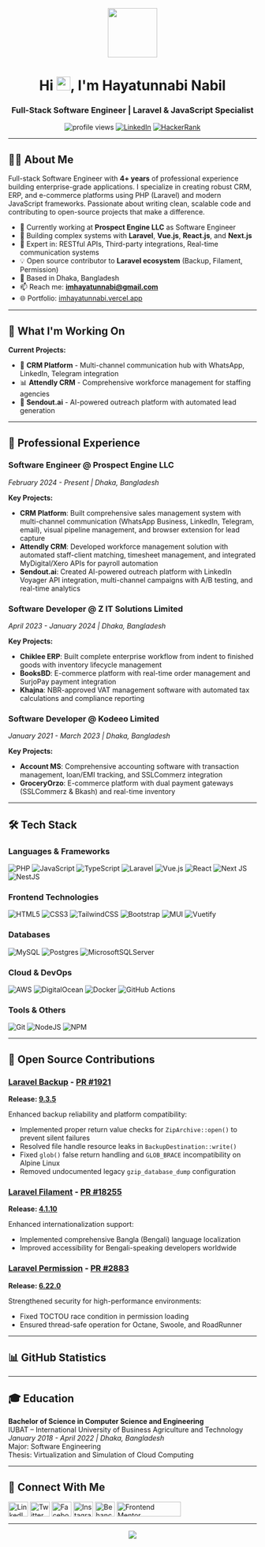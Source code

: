 <div id="header" align="center">
  <img src="https://media.giphy.com/media/M9gbBd9nbDrOTu1Mqx/giphy.gif" width="100"/>
</div>

<h1 align="center">Hi <img src="https://raw.githubusercontent.com/learnwithsumit/learnwithsumit/main/assets/hello.gif" width="28px">, I'm Hayatunnabi Nabil</h1>
<h3 align="center">Full-Stack Software Engineer | Laravel & JavaScript Specialist</h3>

<p align="center">
  <img src="https://komarev.com/ghpvc/?username=imhayatunnabi&label=Profile%20views&color=0e75b6&style=flat" alt="profile views" />
  <a href="https://www.linkedin.com/in/iamhayatunnabi/"><img src="https://img.shields.io/badge/linkedin-%230077B5.svg?style=for-the-badge&logo=linkedin&logoColor=white" alt="LinkedIn" /></a>
  <a href="https://www.hackerrank.com/imhayatunnabi"><img src="https://img.shields.io/badge/-Hackerrank-2EC866?style=for-the-badge&logo=HackerRank&logoColor=white" alt="HackerRank" /></a>
</p>

---

## 👨‍💻 About Me

Full-stack Software Engineer with **4+ years** of professional experience building enterprise-grade applications. I specialize in creating robust CRM, ERP, and e-commerce platforms using PHP (Laravel) and modern JavaScript frameworks. Passionate about writing clean, scalable code and contributing to open-source projects that make a difference.

- 🔭 Currently working at **Prospect Engine LLC** as Software Engineer
- 🌱 Building complex systems with **Laravel**, **Vue.js**, **React.js**, and **Next.js**
- 🎯 Expert in: RESTful APIs, Third-party integrations, Real-time communication systems
- 💡 Open source contributor to **Laravel ecosystem** (Backup, Filament, Permission)
- 📍 Based in Dhaka, Bangladesh
- 📫 Reach me: **imhayatunnabi@gmail.com**
- 🌐 Portfolio: [imhayatunnabi.vercel.app](https://imhayatunnabi.vercel.app/)

---

## 🚀 What I'm Working On

**Current Projects:**
- 🏢 **CRM Platform** - Multi-channel communication hub with WhatsApp, LinkedIn, Telegram integration
- 📊 **Attendly CRM** - Comprehensive workforce management for staffing agencies
- 🤖 **Sendout.ai** - AI-powered outreach platform with automated lead generation

---

## 💼 Professional Experience

### Software Engineer @ Prospect Engine LLC
*February 2024 - Present | Dhaka, Bangladesh*

**Key Projects:**
- **CRM Platform**: Built comprehensive sales management system with multi-channel communication (WhatsApp Business, LinkedIn, Telegram, email), visual pipeline management, and browser extension for lead capture
- **Attendly CRM**: Developed workforce management solution with automated staff-client matching, timesheet management, and integrated MyDigital/Xero APIs for payroll automation
- **Sendout.ai**: Created AI-powered outreach platform with LinkedIn Voyager API integration, multi-channel campaigns with A/B testing, and real-time analytics

### Software Developer @ Z IT Solutions Limited
*April 2023 - January 2024 | Dhaka, Bangladesh*

**Key Projects:**
- **Chiklee ERP**: Built complete enterprise workflow from indent to finished goods with inventory lifecycle management
- **BooksBD**: E-commerce platform with real-time order management and SurjoPay payment integration
- **Khajna**: NBR-approved VAT management software with automated tax calculations and compliance reporting

### Software Developer @ Kodeeo Limited
*January 2021 - March 2023 | Dhaka, Bangladesh*

**Key Projects:**
- **Account MS**: Comprehensive accounting software with transaction management, loan/EMI tracking, and SSLCommerz integration
- **GroceryOrzo**: E-commerce platform with dual payment gateways (SSLCommerz & Bkash) and real-time inventory

---

## 🛠️ Tech Stack

### Languages & Frameworks
![PHP](https://img.shields.io/badge/php-%23777BB4.svg?style=for-the-badge&logo=php&logoColor=white)
![JavaScript](https://img.shields.io/badge/javascript-%23323330.svg?style=for-the-badge&logo=javascript&logoColor=%23F7DF1E)
![TypeScript](https://img.shields.io/badge/typescript-%23007ACC.svg?style=for-the-badge&logo=typescript&logoColor=white)
![Laravel](https://img.shields.io/badge/laravel-%23FF2D20.svg?style=for-the-badge&logo=laravel&logoColor=white)
![Vue.js](https://img.shields.io/badge/vuejs-%2335495e.svg?style=for-the-badge&logo=vuedotjs&logoColor=%234FC08D)
![React](https://img.shields.io/badge/react-%2320232a.svg?style=for-the-badge&logo=react&logoColor=%2361DAFB)
![Next JS](https://img.shields.io/badge/Next-black?style=for-the-badge&logo=next.js&logoColor=white)
![NestJS](https://img.shields.io/badge/nestjs-%23E0234E.svg?style=for-the-badge&logo=nestjs&logoColor=white)

### Frontend Technologies
![HTML5](https://img.shields.io/badge/html5-%23E34F26.svg?style=for-the-badge&logo=html5&logoColor=white)
![CSS3](https://img.shields.io/badge/css3-%231572B6.svg?style=for-the-badge&logo=css3&logoColor=white)
![TailwindCSS](https://img.shields.io/badge/tailwindcss-%2338B2AC.svg?style=for-the-badge&logo=tailwind-css&logoColor=white)
![Bootstrap](https://img.shields.io/badge/bootstrap-%238511FA.svg?style=for-the-badge&logo=bootstrap&logoColor=white)
![MUI](https://img.shields.io/badge/MUI-%230081CB.svg?style=for-the-badge&logo=mui&logoColor=white)
![Vuetify](https://img.shields.io/badge/Vuetify-1867C0?style=for-the-badge&logo=vuetify&logoColor=AEDDFF)

### Databases
![MySQL](https://img.shields.io/badge/mysql-4479A1.svg?style=for-the-badge&logo=mysql&logoColor=white)
![Postgres](https://img.shields.io/badge/postgres-%23316192.svg?style=for-the-badge&logo=postgresql&logoColor=white)
![MicrosoftSQLServer](https://img.shields.io/badge/Microsoft%20SQL%20Server-CC2927?style=for-the-badge&logo=microsoft%20sql%20server&logoColor=white)

### Cloud & DevOps
![AWS](https://img.shields.io/badge/AWS-%23FF9900.svg?style=for-the-badge&logo=amazon-aws&logoColor=white)
![DigitalOcean](https://img.shields.io/badge/DigitalOcean-%230167ff.svg?style=for-the-badge&logo=digitalOcean&logoColor=white)
![Docker](https://img.shields.io/badge/docker-%230db7ed.svg?style=for-the-badge&logo=docker&logoColor=white)
![GitHub Actions](https://img.shields.io/badge/github%20actions-%232671E5.svg?style=for-the-badge&logo=githubactions&logoColor=white)

### Tools & Others
![Git](https://img.shields.io/badge/git-%23F05033.svg?style=for-the-badge&logo=git&logoColor=white)
![NodeJS](https://img.shields.io/badge/node.js-6DA55F?style=for-the-badge&logo=node.js&logoColor=white)
![NPM](https://img.shields.io/badge/NPM-%23CB3837.svg?style=for-the-badge&logo=npm&logoColor=white)

---

## 🌟 Open Source Contributions

### [Laravel Backup](https://github.com/spatie/laravel-backup) - [PR #1921](https://github.com/spatie/laravel-backup/pull/1921)
**Release: [9.3.5](https://github.com/spatie/laravel-backup/releases/tag/9.3.5)**

Enhanced backup reliability and platform compatibility:
- Implemented proper return value checks for `ZipArchive::open()` to prevent silent failures
- Resolved file handle resource leaks in `BackupDestination::write()`
- Fixed `glob()` false return handling and `GLOB_BRACE` incompatibility on Alpine Linux
- Removed undocumented legacy `gzip_database_dump` configuration

### [Laravel Filament](https://github.com/filamentphp/filament) - [PR #18255](https://github.com/filamentphp/filament/pull/18255)
**Release: [4.1.10](https://github.com/filamentphp/filament/releases/tag/v4.1.10)**

Enhanced internationalization support:
- Implemented comprehensive Bangla (Bengali) language localization
- Improved accessibility for Bengali-speaking developers worldwide

### [Laravel Permission](https://github.com/spatie/laravel-permission) - [PR #2883](https://github.com/spatie/laravel-permission/pull/2883)
**Release: [6.22.0](https://github.com/spatie/laravel-permission/releases/tag/6.22.0)**

Strengthened security for high-performance environments:
- Fixed TOCTOU race condition in permission loading
- Ensured thread-safe operation for Octane, Swoole, and RoadRunner

---

## 📊 GitHub Statistics

<!-- <p align="center">
  <img src="https://github-readme-stats.vercel.app/api?username=imhayatunnabi&show_icons=true&theme=radical" alt="GitHub Stats" height="165">
  <img src="https://github-readme-stats.vercel.app/api/top-langs/?username=imhayatunnabi&layout=compact&theme=radical" alt="Top Languages" height="165">
</p>
<p align="center">
  <a href="https://app.daily.dev/imhayatunnabi"><img src="https://api.daily.dev/devcards/v2/5whPXJu4QwIc5KIoTYkRJ.png?type=wide&r=mr5" width="652" alt="Hayatunnabi Nabil's Dev Card"/></a>
</p> -->

---

## 🎓 Education

**Bachelor of Science in Computer Science and Engineering**  
IUBAT – International University of Business Agriculture and Technology  
*January 2018 - April 2022 | Dhaka, Bangladesh*  
Major: Software Engineering  
Thesis: Virtualization and Simulation of Cloud Computing

---

## 🤝 Connect With Me

<p align="left">
<a href="https://linkedin.com/in/iamhayatunnabi" target="_blank"><img align="center" src="https://raw.githubusercontent.com/rahuldkjain/github-profile-readme-generator/master/src/images/icons/Social/linked-in-alt.svg" alt="LinkedIn" height="30" width="40" /></a>
<a href="https://twitter.com/imhayatunnabi" target="_blank"><img align="center" src="https://raw.githubusercontent.com/rahuldkjain/github-profile-readme-generator/master/src/images/icons/Social/twitter.svg" alt="Twitter" height="30" width="40" /></a>
<a href="https://fb.com/imhayatunnabi" target="_blank"><img align="center" src="https://raw.githubusercontent.com/rahuldkjain/github-profile-readme-generator/master/src/images/icons/Social/facebook.svg" alt="Facebook" height="30" width="40" /></a>
<a href="https://instagram.com/imhayatunnabi" target="_blank"><img align="center" src="https://raw.githubusercontent.com/rahuldkjain/github-profile-readme-generator/master/src/images/icons/Social/instagram.svg" alt="Instagram" height="30" width="40" /></a>
<a href="https://www.behance.net/imhayatunnabi" target="_blank"><img align="center" src="https://raw.githubusercontent.com/rahuldkjain/github-profile-readme-generator/master/src/images/icons/Social/behance.svg" alt="Behance" height="30" width="40" /></a>
<a href="https://www.frontendmentor.io/profile/imhayatunnabi" target="_blank"><img align="center" src="https://www.frontendmentor.io/static/images/logo-desktop.svg" alt="Frontend Mentor" height="30" width="130" /></a>
</p>

---

<p align="center">
  <img src="https://capsule-render.vercel.app/api?type=waving&color=gradient&height=100&section=footer"/>
</p>
